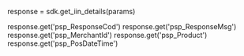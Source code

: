 response = sdk.get_iin_details(params)

response.get('psp_ResponseCod')
response.get('psp_ResponseMsg')
response.get('psp_MerchantId')
response.get('psp_Product')
response.get('psp_PosDateTime')
